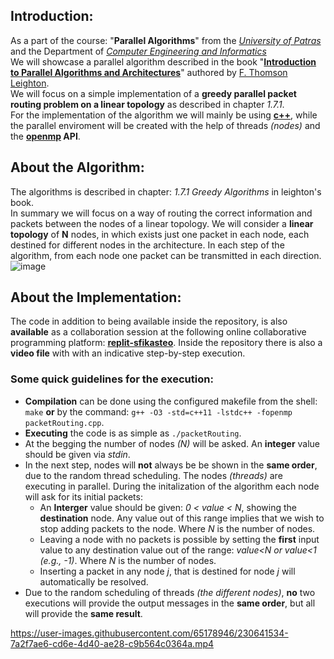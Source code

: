 ## Introduction: 
As a part of the course: "**Parallel Algorithms**" from the *[University of Patras](https://www.upatras.gr/en/)* and the Department of *[Computer Engineering and Informatics](https://www.ceid.upatras.gr/en/)*    
We will showcase a parallel algorithm described in the book "**[Introduction to Parallel Algorithms and Architectures](https://www.elsevier.com/books/introduction-to-parallel-algorithms-and-architectures/leighton/978-1-4832-0772-8)**" authored by [F. Thomson Leighton](https://en.wikipedia.org/wiki/F._Thomson_Leighton).   
We will focus on a simple implementation of a **greedy parallel packet routing problem on a linear topology** as described in chapter *1.7.1*.       
For the implementation of the algorithm we will mainly be using **[c++](https://en.wikipedia.org/wiki/C++)**, while the parallel enviroment will be created with the help of threads *(nodes)* and the **[openmp](https://www.openmp.org/) API**.   
  
## About the Algorithm:
The algorithms is described in chapter: *1.7.1 Greedy Algorithms* in leighton's book.  
In summary we will focus on a way of routing the correct information and packets between the nodes of a linear topology.
We will consider a **linear topology** of **N** nodes, in which exists just one packet in each node, each destined for different nodes in the architecture.
In each step of the algorithm, from each node one packet can be transmitted in each direction. 
![image](https://user-images.githubusercontent.com/65178946/230637725-4fa2a6e7-53f4-4b11-a64e-38b2ab376368.png)

## About the Implementation:
 The code in addition to being available inside the repository, is also **available** as a collaboration session at the following online collaborative programming platform: **[replit-sfikasteo](https://replit.com/join/crhukhrgol-sfikasteo)**. Inside the repository there is also a **video file** with with an indicative step-by-step execution.  
### Some quick guidelines for the execution:
* **Compilation** can be done using the configured makefile from the shell: `make` **or** by the command: `g++ -O3 -std=c++11 -lstdc++ -fopenmp packetRouting.cpp`.
* **Executing** the code is as simple as `./packetRouting`.
* At the begging the number of nodes *(N)* will be asked. An **integer** value should be given via *stdin*.
* In the next step, nodes will **not** always be be shown in the **same order**, due to the random thread scheduling. The nodes *(threads)* are executing in parallel. During the initalization of the algorithm each node will ask for its initial packets:
  * An **Interger** value should be given: *0 < value < N*, showing the **destination** node. Any value out of this range implies that we wish to stop adding packets to the node. Where *N* is the number of nodes.
  * Leaving a node with no packets is possible by setting the **first** input value to any destination value out of the range: *value<N or value<1 (e.g., -1)*. Where *N* is the number of nodes.
  * Inserting a packet in any node *j*, that is destined for node *j* will automatically be resolved.
* Due to the random scheduling of threads *(the different nodes)*, **no** two executions will provide the output messages in the **same order**, but all will provide the **same result**.   

https://user-images.githubusercontent.com/65178946/230641534-7a2f7ae6-cd6e-4d40-ae28-c9b564c0364a.mp4


